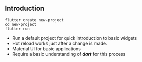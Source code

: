 ## Introduction
```
flutter create new-project
cd new-project
flutter run
```
- Run a default project for quick introduction to basic widgets
- Hot reload works just after a change is made.
- Material UI for basic applications
- Require a basic understanding of ***dart*** for this process